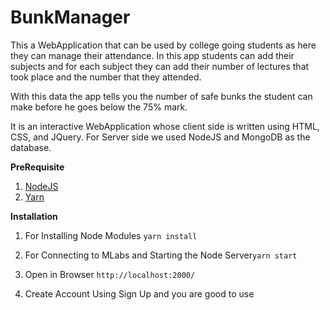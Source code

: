 # BunkManager

This a WebApplication that can be used by 
college going students as here they can manage their
attendance. In this app students can add their 
subjects and for each subject they can add their
number of lectures that took place and the number 
that they attended.

With this data the app tells you the number of safe 
bunks the student can make before he goes below
the 75% mark.

It is an interactive WebApplication whose 
client side is written using HTML, CSS, and JQuery.
For Server side we used NodeJS and MongoDB as the database.

**PreRequisite**
1. [NodeJS](https://www.digitalocean.com/community/tutorials/how-to-install-node-js-on-ubuntu-16-04)
2. [Yarn](https://stackoverflow.com/questions/42606941/install-yarn-ubuntu-16-04-linux-mint-18-1)

**Installation**

1. For Installing Node Modules `yarn install`
2. For Connecting to MLabs and Starting the Node Server`yarn start`

3. Open in Browser `http://localhost:2000/`
4. Create Account Using Sign Up and you are good to use